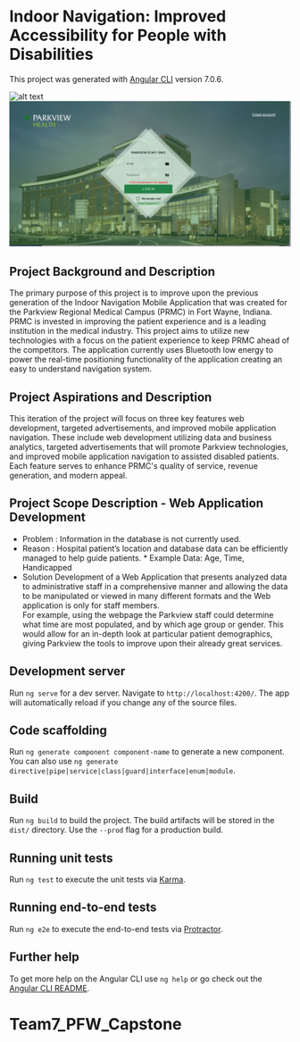 # Indoor Navigation: Improved Accessibility for People with Disabilities

This project was generated with [Angular CLI](https://github.com/angular/angular-cli) version 7.0.6.

![alt text](http://docs/mainlogin.png)
<img src="docs/mainlogin.png" alt="My cool logo"/>


## Project Background and Description
The primary purpose of this project is to improve upon the previous generation of the Indoor Navigation Mobile Application that was created for the Parkview Regional Medical Campus (PRMC) in Fort Wayne, Indiana. PRMC is invested in improving the patient experience and is a leading institution in the medical industry. This project aims to utilize new technologies with a focus on the patient experience to keep PRMC ahead of the competitors. The application currently uses Bluetooth low energy to power the real-time positioning functionality of the application creating an easy to understand navigation system. 


## Project Aspirations and Description
This iteration of the project will focus on three key features web development, targeted advertisements, and improved mobile application navigation. These include web development utilizing data and business analytics, targeted advertisements that will promote Parkview technologies, and improved mobile application navigation to assisted disabled patients. Each feature serves to enhance PRMC's quality of service, revenue generation, and modern appeal.
  
## Project Scope Description - Web Application Development

   - Problem   : Information in the database is not currently used.
   - Reason    : Hospital patient’s location and database data can be efficiently managed to help guide patients.
                  * Example Data: Age, Time,  Handicapped  
   - Solution
  Development of a Web Application that presents analyzed data to administrative staff in a comprehensive manner and allowing the data to be manipulated or viewed in many different formats and the Web application is only for staff members.   
  For example, using the webpage the Parkview staff could determine what time are most populated, and by which age group or gender. This would allow for an in-depth look at particular patient demographics, giving Parkview the tools to improve upon their already great services.


## Development server

Run `ng serve` for a dev server. Navigate to `http://localhost:4200/`. The app will automatically reload if you change any of the source files.

## Code scaffolding

Run `ng generate component component-name` to generate a new component. You can also use `ng generate directive|pipe|service|class|guard|interface|enum|module`.

## Build

Run `ng build` to build the project. The build artifacts will be stored in the `dist/` directory. Use the `--prod` flag for a production build.

## Running unit tests

Run `ng test` to execute the unit tests via [Karma](https://karma-runner.github.io).

## Running end-to-end tests

Run `ng e2e` to execute the end-to-end tests via [Protractor](http://www.protractortest.org/).

## Further help

To get more help on the Angular CLI use `ng help` or go check out the [Angular CLI README](https://github.com/angular/angular-cli/blob/master/README.md).
# Team7_PFW_Capstone
